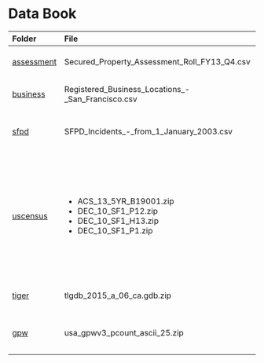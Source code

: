 # Data Book

Folder | File | Description | Contents | Scale
:--|:--|:--|:--|:--
[assessment](https://data.sfgov.org/City-Management-and-Ethics/Secured-Property-Assessment-Roll-FY13-Q4/e6sm-rank) | Secured\_Property\_Assessment\_Roll\_FY13\_Q4.csv | Assessed property values | Address, taxable value, lat/lon | 204,541 samples, 26.7 MB
[business](https://data.sfgov.org/Economy-and-Community/Registered-Business-Locations-San-Francisco/g8m3-pdis) | Registered\_Business\_Locations\_-\_San\_Francisco.csv | Registered businesses | Address, 'class code', lat/lon | 156,111 samples, 38.2 MB
[sfpd](https://data.sfgov.org/Public-Safety/SFPD-Incidents-from-1-January-2003/tmnf-yvry) | SFPD\_Incidents\_-\_from\_1\_January\_2003.csv | SFPD incident reports from Jan 2003 - Oct 2015 | Date, time, Category, District, lat/lon | 1,830,772 incidents, 375.5 MB
[uscensus](http://factfinder.census.gov/) | <ul><li>ACS\_13\_5YR\_B19001.zip</li> <li>DEC\_10\_SF1\_P12.zip</li> <li>DEC\_10\_SF1\_H13.zip</li> <li>DEC\_10\_SF1\_P1.zip</li></ul> | <ul><li>Income, block group</li><li>Age/gender by block</li><li>Household size by block</li><li>Population by block</li></ul> | <ul><li>Income count, 16 buckets</li><li>Age/gender, 23 bins per gender</li><li>Household count, 1-7+ bin</li><li>Population count</li></ul> | block group: 582 samples; block: 7387 samples
[tiger](http://www.census.gov/geo/maps-data/data/tiger.html) | tlgdb\_2015\_a\_06\_ca.gdb.zip | Address to lat/lon lookup database, CA | | 219 MB (zipped)
[gpw](http://sedac.ciesin.columbia.edu/data/set/gpw-v3-population-density) | usa\_gpwv3\_pcount\_ascii\_25.zip | Gridded population of the world | Count on grid in 2.5 arc-minute buckets (0.042 deg) | Earth, 165 MB